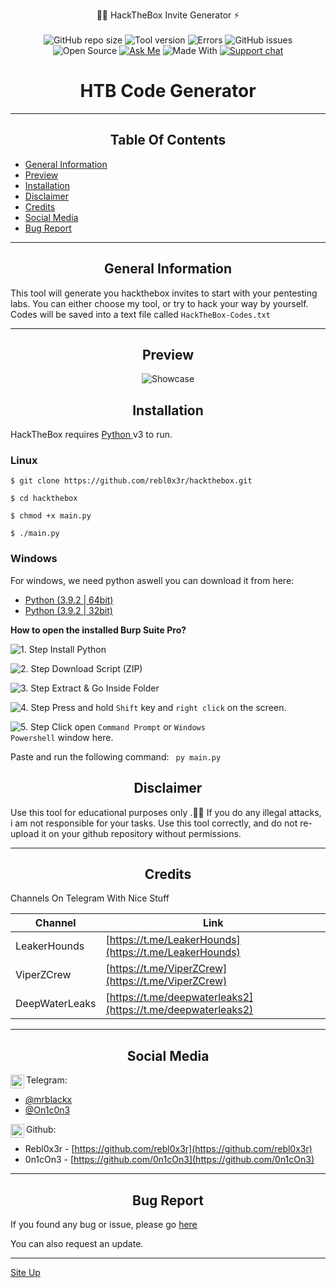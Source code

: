 <p align="center">
  🧞‍♂️ HackTheBox Invite Generator ⚡️<br><br>
  <img alt="GitHub repo size" src="https://img.shields.io/github/repo-size/rebl0x3r/domain2ip">
  <img alt="Tool version" src="https://img.shields.io/badge/version-0.1-brightgreen">
  <img alt="Errors" src="https://img.shields.io/badge/errors fixed-0-red">
  <img alt="GitHub issues" src="https://img.shields.io/github/issues/rebl0x3r/domain2ip">
  <img alt="Open Source" src="https://badges.frapsoft.com/os/v1/open-source.png?v=103">
  <a href="https://t.me/mrblackx"><img alt="Ask Me" src="https://img.shields.io/badge/Ask%20me-anything-1abc9c.svg"></a>
  <img alt="Made With" src="https://forthebadge.com/images/badges/made-with-python.svg">
  <a href="https://t.me/viperzcrewchat/"><img src="https://raw.githubusercontent.com/Patrolavia/telegram-badge/master/chat.svg" alt="Support chat"></a>
</p>

<h1 align="center">HTB Code Generator</h1>

<hr>

<h2 align="center">Table Of Contents</h2>

* [General Information](#general-info)
* [Preview](#preview)
* [Installation](#installation)
* [Disclaimer](#disclaimer)
* [Credits](#credits)
* [Social Media](#social-media)
* [Bug Report](#bug-report)

<hr>

<h2 align="center">General Information</h2>
  
  This tool will generate you hackthebox invites to start with your pentesting labs.
  You can either choose my tool, or try to hack your way by yourself.
  Codes will be saved into a text file called ```HackTheBox-Codes.txt```
  
<hr>

<h2 align="center">Preview</h2>
<p align="center">
  <img alt="Showcase" src="https://i.imgur.com/95RnTy6.png">
</p>

<h2 align="center">Installation</h2>

  HackTheBox requires <a href="https://www.python.org/">Python </a> v3 to run.
  
  <h3>Linux</h3>
  
  ```
  $ git clone https://github.com/rebl0x3r/hackthebox.git
  
  $ cd hackthebox

  $ chmod +x main.py

  $ ./main.py
  ```
    
<h3>Windows</h3>

  For windows, we need python aswell you can download it from here:<br>
  
  
  * [Python (3.9.2 | 64bit)](https://www.python.org/ftp/python/3.9.2/python-3.9.2.exe)
  * [Python (3.9.2 | 32bit)](https://www.python.org/ftp/python/3.9.2/python-3.9.2-amd64.exe)
  
  **How to open the installed Burp Suite Pro?**

  <img alt="1. Step" src="https://img.shields.io/badge/Step-1-blueviolet" /> Install Python
  
  <img alt="2. Step" src="https://img.shields.io/badge/Step-2-blueviolet" /> Download Script (ZIP)
  
  <img alt="3. Step" src="https://img.shields.io/badge/Step-3-blueviolet" /> Extract & Go Inside Folder
  
   <img alt="4. Step" src="https://img.shields.io/badge/Step-4-blueviolet" /> Press and hold <code>Shift</code> key and <code>right click</code> on the screen.
   
   <img alt="5. Step" src="https://img.shields.io/badge/Step-5-blueviolet" /> Click open <code>Command Prompt</code> or <code>Windows Powershell</code> window here.
    
   Paste and run the following command:
   <code> py main.py </code>
  
  

<h2 align="center">Disclaimer</h2>

  Use this tool for educational purposes only .🕵️‍♂️
  If you do any illegal attacks, i am not responsible for your tasks.
  Use this tool correctly, and do not re-upload it on your github repository without permissions.
  
<hr>
  
<h2 align="center">Credits</h2>
  
  Channels On Telegram With Nice Stuff
  
  | Channel | Link |
  | ------ | ------ |
  | LeakerHounds | [https://t.me/LeakerHounds](https://t.me/LeakerHounds) | 
  | ViperZCrew | [https://t.me/ViperZCrew](https://t.me/ViperZCrew) |
  | DeepWaterLeaks | [https://t.me/deepwaterleaks2](https://t.me/deepwaterleaks2) |
   
  

<hr>
            
<h2 align="center">Social Media</h2>
 <img align="left" alt="telegram.org" width="22px" src="https://images.vexels.com/media/users/3/137414/isolated/preview/3f7486417ddd88060a1818d44b6f3728-telegram-icon-logo-by-vexels.png" /> Telegram:<br />
 
* [@mrblackx](https://t.me/mrblackx)
* [@On1c0n3](https://t.me/On1c0n3)


<img align="left" alt="github.com" width="22px" src="https://image.flaticon.com/icons/svg/25/25231.svg" /> Github:<br />
 
* Rebl0x3r - [https://github.com/rebl0x3r](https://github.com/rebl0x3r)
* 0n1cOn3 - [https://github.com/0n1cOn3](https://github.com/0n1cOn3)

<hr>

<h2 align="center">Bug Report</h2>

  If you found any bug or issue, please go [here](https://github.com/rebl0x3r/hackthebox/issues)
  
  You can also request an update.
  
<hr>



[Site Up](#general-info)
